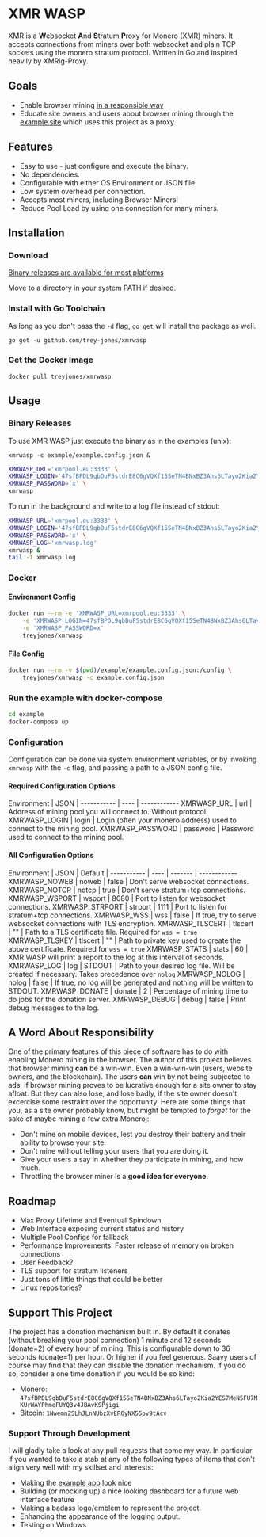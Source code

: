 # XMR WASP

XMR is a **W**ebsocket **A**nd **S**tratum **P**roxy for Monero (XMR) miners.  It accepts connections from miners over both websocket and plain TCP sockets using the monero stratum protocol.  Written in Go and inspired heavily by XMRig-Proxy.

## Goals

* Enable browser mining [in a responsible way](#a-word-about-responsibility)
* Educate site owners and users about browser mining through the [example site](https://www.xmrwasp.com) which uses this project as a proxy.

## Features

* Easy to use - just configure and execute the binary.
* No dependencies.
* Configurable with either OS Environment or JSON file.
* Low system overhead per connection.
* Accepts most miners, including Browser Miners!
* Reduce Pool Load by using one connection for many miners.

## Installation

### Download

[Binary releases are available for most platforms](https://github.com/trey-jones/xmrwasp/releases)

Move to a directory in your system PATH if desired.

### Install with Go Toolchain

As long as you don't pass the `-d` flag, `go get` will install the package as well.

`go get -u github.com/trey-jones/xmrwasp`

### Get the Docker Image

`docker pull treyjones/xmrwasp`

## Usage

### Binary Releases

To use XMR WASP just execute the binary as in the examples (unix):

`xmrwasp -c example/example.config.json &`

```bash
XMRWASP_URL='xmrpool.eu:3333' \
XMRWASP_LOGIN='47sfBPDL9qbDuF5stdrE8C6gVQXf15SeTN4BNxBZ3Ahs6LTayo2Kia2YES7MeN5FU7MKUrWAYPhmeFUYQ3v4JBAvKSPjigi.250+env_example' \
XMRWASP_PASSWORD='x' \
xmrwasp
```

To run in the background and write to a log file instead of stdout:

```bash
XMRWASP_URL='xmrpool.eu:3333' \
XMRWASP_LOGIN='47sfBPDL9qbDuF5stdrE8C6gVQXf15SeTN4BNxBZ3Ahs6LTayo2Kia2YES7MeN5FU7MKUrWAYPhmeFUYQ3v4JBAvKSPjigi.250+env_example' \
XMRWASP_PASSWORD='x' \
XMRWASP_LOG='xmrwasp.log'
xmrwasp &
tail -f xmrwasp.log
```

### Docker

#### Environment Config

```bash
docker run --rm -e 'XMRWASP_URL=xmrpool.eu:3333' \
    -e 'XMRWASP_LOGIN=47sfBPDL9qbDuF5stdrE8C6gVQXf15SeTN4BNxBZ3Ahs6LTayo2Kia2YES7MeN5FU7MKUrWAYPhmeFUYQ3v4JBAvKSPjigi.250+env_example' \
    -e 'XMRWASP_PASSWORD=x'
    treyjones/xmrwasp
```

#### File Config

```bash
docker run --rm -v $(pwd)/example/example.config.json:/config \
    treyjones/xmrwasp -c example.config.json
```

### Run the example with docker-compose

```bash
cd example
docker-compose up
```

### Configuration

Configuration can be done via system environment variables, or by invoking `xmrwasp` with the `-c` flag, and passing a path to a JSON config file.

#### Required Configuration Options

Environment | JSON |
----------- | ---- | ------------
XMRWASP_URL | url | Address of mining pool you will connect to. Without protocol.
XMRWASP_LOGIN | login | Login (often your monero address) used to connect to the mining pool.
XMRWASP_PASSWORD | password | Password used to connect to the mining pool.

#### All Configuration Options

Environment | JSON | Default |
----------- | ---- | ------- | ------------
XMRWASP_NOWEB | noweb | false | Don't serve websocket connections.
XMRWASP_NOTCP | notcp | true | Don't serve stratum+tcp connections.
XMRWASP_WSPORT | wsport | 8080 | Port to listen for websocket connections.
XMRWASP_STRPORT | strport | 1111 | Port to listen for stratum+tcp connections.
XMRWASP_WSS | wss | false | If true, try to serve websocket connections with TLS encryption.
XMRWASP_TLSCERT | tlscert | "" | Path to a TLS certificate file.  Required for `wss = true`
XMRWASP_TLSKEY | tlscert | "" | Path to private key used to create the above certificate. Required for `wss = true`
XMRWASP_STATS | stats | 60 | XMR WASP will print a report to the log at this interval of seconds.
XMRWASP_LOG | log | STDOUT | Path to your desired log file.  Will be created if necessary.  Takes precedence over `nolog`
XMRWASP_NOLOG | nolog | false | If true, no log will be generated and nothing will be written to STDOUT.
XMRWASP_DONATE | donate | 2 | Percentage of mining time to do jobs for the donation server.
XMRWASP_DEBUG | debug | false | Print debug messages to the log.

## A Word About Responsibility

One of the primary features of this piece of software has to do with enabling Monero mining in the browser.  The author of this project believes that browser mining **can** be a win-win.  Even a win-win-win (users, website owners, and the blockchain).  The users **can** win by not being subjected to ads, if browser mining proves to be lucrative enough for a site owner to stay afloat.  But they can also lose, and lose badly, if the site owner doesn't excercise some restraint over the opportunity.  Here are some things that you, as a site owner probably know, but might be tempted to *forget* for the sake of maybe mining a few extra Moneroj:

* Don't mine on mobile devices, lest you destroy their battery and their ability to browse your site.
* Don't mine without telling your users that you are doing it.
* Give your users a say in whether they participate in mining, and how much.
* Throttling the browser miner is a **good idea for everyone**.

## Roadmap

* Max Proxy Lifetime and Eventual Spindown
* Web Interface exposing current status and history
* Multiple Pool Configs for fallback
* Performance Improvements: Faster release of memory on broken connections
* User Feedback?
* TLS support for stratum listeners
* Just tons of little things that could be better
* Linux repositories?

## Support This Project

The project has a donation mechanism built in.  By default it donates (without breaking your pool connection) 1 minute and 12 seconds (donate=2) of every hour of mining.  This is configurable down to 36 seconds (donate=1) per hour.  Or higher if you feel generous. Saavy users of course may find that they can disable the donation mechanism.  If you do so, consider a one time donation if you would be so kind:

* Monero: `47sfBPDL9qbDuF5stdrE8C6gVQXf15SeTN4BNxBZ3Ahs6LTayo2Kia2YES7MeN5FU7MKUrWAYPhmeFUYQ3v4JBAvKSPjigi`
* Bitcoin: `1NwemnZSLhJLnNUbzXvER6yNX55pv9tAcv`

### Support Through Development

I will gladly take a look at any pull requests that come my way.  In particular if you wanted to take a stab at any of the following types of items that don't align very well with my skillset and interests:

* Making the [example app](https://www.xmrwasp.com) look nice
* Building (or mocking up) a nice looking dashboard for a future web interface feature
* Making a badass logo/emblem to represent the project.
* Enhancing the appearance of the logging output.
* Testing on Windows
